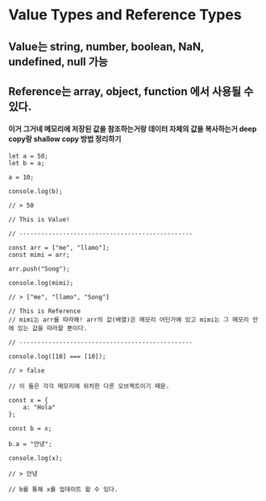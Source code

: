 # Value Types and Reference Types

## Value는 string, number, boolean, NaN, undefined, null 가능
## Reference는 array, object, function 에서 사용될 수 있다.

#### 이거 그거네 메모리에 저장된 값을 참조하는거랑 데이터 자체의 값을 복사하는거 deep copy랑 shallow copy 방법 정리하기

```
let a = 50;
let b = a;

a = 10;

console.log(b);

// > 50

// This is Value!

// ------------------------------------------------

const arr = ["me", "llamo"];
const mimi = arr;

arr.push("Song");

console.log(mimi);

// > ["me", "llamo", "Song"]

// This is Reference
// mimi는 arr를 따라해! arr의 값(배열)은 메모리 어딘가에 있고 mimi는 그 메모리 안에 있는 값을 따라할 뿐이다.

// ------------------------------------------------

console.log([10] === [10]);

// > false

// 이 둘은 각각 메모리에 위치한 다른 오브젝트이기 때문.

const x = {
    a: "Hola"
};

const b = x;

b.a = "안녕";

console.log(x);

// > 안녕

// b를 통해 x를 업데이트 할 수 있다.
```